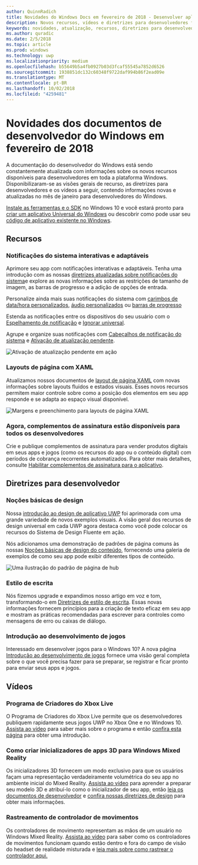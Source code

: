```yaml
---
author: QuinnRadich
title: Novidades do Windows Docs em fevereiro de 2018 - Desenvolver aplicativos UWP
description: Novos recursos, vídeos e diretrizes para desenvolvedores foram adicionados à documentação do desenvolvedor do Windows 10 referente a fevereiro de 2018.
keywords: novidades, atualização, recursos, diretrizes para desenvolvedores, Windows 10, fevereiro
ms.author: quradic
ms.date: 2/5/2018
ms.topic: article
ms.prod: windows
ms.technology: uwp
ms.localizationpriority: medium
ms.openlocfilehash: b55649b5a4fb0927b03d3fcaf55545a7852d6526
ms.sourcegitcommit: 1938851dc132c60348f9722daf994b86f2ead09e
ms.translationtype: MT
ms.contentlocale: pt-BR
ms.lasthandoff: 10/02/2018
ms.locfileid: "4259481"
---
```

# <a name="whats-new-in-the-windows-developer-docs-in-february-2018"></a>Novidades dos documentos de desenvolvedor do Windows em fevereiro de 2018

A documentação do desenvolvedor do Windows está sendo constantemente atualizada com informações sobre os novos recursos disponíveis para desenvolvedores em toda a plataforma Windows. Disponibilizaram-se as visões gerais de recurso, as diretrizes para desenvolvedores e os vídeos a seguir, contendo informações novas e atualizadas no mês de janeiro para desenvolvedores do Windows.

[Instale as ferramentas e o SDK](http://go.microsoft.com/fwlink/?LinkId=821431) no Windows 10 e você estará pronto para [criar um aplicativo Universal do Windows](../get-started/create-uwp-apps.md) ou descobrir como pode usar seu [código de aplicativo existente no Windows](../porting/index.md).


## <a name="features"></a>Recursos

### <a name="adaptive-and-interactive-toast-notifications"></a>Notificações do sistema interativas e adaptáveis

Aprimore seu app com notificações interativas e adaptáveis. Tenha uma introdução com as nossas [diretrizes atualizadas sobre notificações do sistema](../design/shell/tiles-and-notifications/adaptive-interactive-toasts.md)e explore as novas informações sobre as restrições de tamanho de imagem, as barras de progresso e a adição de opções de entrada.

Personalize ainda mais suas notificações do sistema com [carimbos de data/hora personalizados](../design/shell/tiles-and-notifications/custom-timestamps-on-toasts.md), [áudio personalizados](../design/shell/tiles-and-notifications/custom-audio-on-toasts.md) ou [barras de progresso](../design/shell/tiles-and-notifications/toast-progress-bar.md)

Estenda as notificações entre os dispositivos do seu usuário com o [Espelhamento de notificação](../design/shell/tiles-and-notifications/notification-mirroring.md) e [Ignorar universal](../design/shell/tiles-and-notifications/universal-dismiss.md).

Agrupe e organize suas notificações com [Cabeçalhos de notificação do sistema](../design/shell/tiles-and-notifications/toast-headers.md) e [Ativação de atualização pendente](../design/shell/tiles-and-notifications/toast-pending-update.md).

![Ativação de atualização pendente em ação](../design/shell/tiles-and-notifications/images/toast-pendingupdate.gif)

### <a name="page-layouts-with-xaml"></a>Layouts de página com XAML

Atualizamos nossos documentos de [layout de página XAML](../design/layout/layouts-with-xaml.md) com novas informações sobre layouts fluidos e estados visuais. Esses novos recursos permitem maior controle sobre como a posição dos elementos em seu app responde e se adapta ao espaço visual disponível.

![Margens e preenchimento para layouts de página XAML](../design/layout/images/xaml-layout-margins-padding.png)

### <a name="subscription-add-ons-are-now-available-to-all-developers"></a>Agora, complementos de assinatura estão disponíveis para todos os desenvolvedores

Crie e publique complementos de assinatura para vender produtos digitais em seus apps e jogos (como os recursos do app ou o conteúdo digital) com períodos de cobrança recorrentes automatizados. Para obter mais detalhes, consulte [Habilitar complementos de assinatura para o aplicativo](../monetize/enable-subscription-add-ons-for-your-app.md).

## <a name="developer-guidance"></a>Diretrizes para desenvolvedor

### <a name="design-basics"></a>Noções básicas de design

Nossa [introdução ao design de aplicativo UWP](../design/basics/design-and-ui-intro.md) foi aprimorada com uma grande variedade de novos exemplos visuais. A visão geral dos recursos de design universal em cada UWP agora destaca como você pode colocar os recursos do Sistema de Design Fluente em ação.

Nós adicionamos uma demonstração de padrões de página comuns às nossas [Noções básicas de design do conteúdo](../design/basics/content-basics.md), fornecendo uma galeria de exemplos de como seu app pode exibir diferentes tipos de conteúdo.

![Uma ilustração do padrão de página de hub](../design/basics/images/hub.png)

### <a name="writing-style"></a>Estilo de escrita

Nós fizemos upgrade e expandimos nosso artigo em voz e tom, transformando-o em [Diretrizes de estilo de escrita](../design/style/writing-style.md). Essas novas informações fornecem princípios para a criação de texto eficaz em seu app e mostram as práticas recomendadas para escrever para controles como mensagens de erro ou caixas de diálogo.

### <a name="getting-started-for-game-development"></a>Introdução ao desenvolvimento de jogos

Interessado em desenvolver jogos para o Windows 10? A nova página [Introdução ao desenvolvimento de jogos](../gaming/getting-started.md) fornece uma visão geral completa sobre o que você precisa fazer para se preparar, se registrar e ficar pronto para enviar seus apps e jogos.

## <a name="videos"></a>Vídeos

### <a name="xbox-live-creators-program"></a>Programa de Criadores do Xbox Live

O Programa de Criadores do Xbox Live permite que os desenvolvedores publiquem rapidamente seus jogos UWP no Xbox One e no Windows 10. [Assista ao vídeo](https://www.youtube.com/watch?v=zpFfHHBkVq4) para saber mais sobre o programa e então [confira esta página](https://www.xbox.com/developers/creators-program) para obter uma introdução.

### <a name="creating-3d-app-launchers-for-windows-mixed-reality"></a>Como criar inicializadores de apps 3D para Windows Mixed Reality

Os inicializadores 3D fornecem um modo exclusivo para que os usuários façam uma representação verdadeiramente volumétrica do seu app no ambiente inicial do Mixed Reality. [Assista ao vídeo](https://www.youtube.com/watch?v=TxIslHsEXno) para aprender a preparar seu modelo 3D e atribuí-lo como o inicializador de seu app, então [leia os documentos de desenvolvedor](https://developer.microsoft.com/windows/mixed-reality/implementing_3d_app_launchers) e [confira nossas diretrizes de design](https://developer.microsoft.com/windows/mixed-reality/3d_app_launcher_design_guidance) para obter mais informações.

### <a name="motion-controller-tracking"></a>Rastreamento de controlador de movimentos

Os controladores de movimento representam as mãos de um usuário no Windows Mixed Reality. [Assista ao vídeo](https://www.youtube.com/watch?v=rkDpRllbLII) para saber como os controladores de movimentos funcionam quando estão dentro e fora do campo de visão do headset de realidade misturada e [leia mais sobre como rastrear o controlador aqui.](https://developer.microsoft.com/windows/mixed-reality/motion_controllers#controller_tracking_state%E2%80%9D)